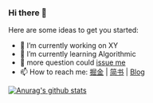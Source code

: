 ### Hi there 👋

Here are some ideas to get you started:

- 🔭 I’m currently working on XY
- 🌱 I’m currently learning Algorithmic
- 💬 more question could [issue me]() 
- 📫 How to reach me: [掘金](https://juejin.im/user/59d047c6518825788a443942) | [简书](https://www.jianshu.com/u/715753f68a27) | [Blog](https://binzi56.github.io)

[![Anurag's github stats](https://github-readme-stats.vercel.app/api?username=binzi56)](https://github.com/anuraghazra/github-readme-stats)

